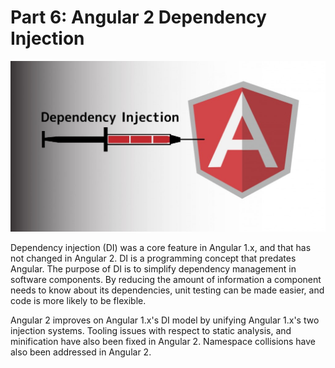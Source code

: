 # Part 6: Angular 2 Dependency Injection

![Angular Dependency Injection](../images/angular-di.jpg "Angular Dependency Injection")

Dependency injection (DI) was a core feature in Angular 1.x, and that has not changed in Angular 2.  DI is a programming concept that predates Angular.  The purpose of DI is to simplify dependency management in software components. By reducing the amount of information a component needs to know about its dependencies, unit testing can be made easier, and code is more likely to be flexible.

Angular 2 improves on Angular 1.x's DI model by unifying Angular 1.x's two injection systems.  Tooling issues with respect to static analysis, and minification have also been fixed in Angular 2.  Namespace collisions have also been addressed in Angular 2.
